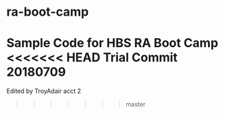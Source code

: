 # ra-boot-camp
Sample Code for HBS RA Boot Camp
<<<<<<< HEAD
Trial Commit 20180709
=======
Edited by TroyAdair acct 2
>>>>>>> master
